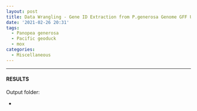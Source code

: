 ```yaml
---
layout: post
title: Data Wrangling - Gene ID Extraction from P.generosa Genome GFF Using Methylation Machinery List
date: '2021-02-26 20:31'
tags:
  - Panopea generosa
  - Pacific geoduck
  - mox
categories:
  - Miscellaneous
---
```




---

#### RESULTS

Output folder:

- []()
